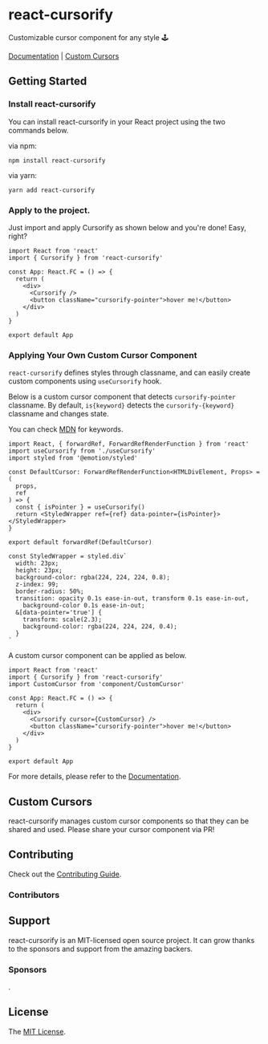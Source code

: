 # react-cursorify

Customizable cursor component for any style 🕹️

[Documentation](https://github.com/morethanmin/react-cursorify) | [Custom Cursors](https://github.com/morethanmin/react-cursorify)

## Getting Started

### Install react-cursorify

You can install react-cursorify in your React project using the two commands below.

via npm:

```
npm install react-cursorify
```

via yarn:

```
yarn add react-cursorify
```

### Apply to the project.

Just import and apply Cursorify as shown below and you're done! Easy, right?

```tsx
import React from 'react'
import { Cursorify } from 'react-cursorify'

const App: React.FC = () => {
  return (
    <div>
      <Cursorify />
      <button className="cursorify-pointer">hover me!</button>
    </div>
  )
}

export default App
```

### Applying Your Own Custom Cursor Component

`react-cursorify` defines styles through classname, and can easily create custom components using `useCursorify` hook.

Below is a custom cursor component that detects `cursorify-pointer` classname. By default, `is{keyword}` detects the `cursorify-{keyword}` classname and changes state.

You can check [MDN](https://developer.mozilla.org/en-US/docs/Web/CSS/cursor#values) for keywords.

```tsx
import React, { forwardRef, ForwardRefRenderFunction } from 'react'
import useCursorify from './useCursorify'
import styled from '@emotion/styled'

const DefaultCursor: ForwardRefRenderFunction<HTMLDivElement, Props> = (
  props,
  ref
) => {
  const { isPointer } = useCursorify()
  return <StyledWrapper ref={ref} data-pointer={isPointer}></StyledWrapper>
}

export default forwardRef(DefaultCursor)

const StyledWrapper = styled.div`
  width: 23px;
  height: 23px;
  background-color: rgba(224, 224, 224, 0.8);
  z-index: 99;
  border-radius: 50%;
  transition: opacity 0.1s ease-in-out, transform 0.1s ease-in-out,
    background-color 0.1s ease-in-out;
  &[data-pointer='true'] {
    transform: scale(2.3);
    background-color: rgba(224, 224, 224, 0.4);
  }
`
```

A custom cursor component can be applied as below.

```tsx
import React from 'react'
import { Cursorify } from 'react-cursorify'
import CustomCursor from 'component/CustomCursor'

const App: React.FC = () => {
  return (
    <div>
      <Cursorify cursor={CustomCursor} />
      <button className="cursorify-pointer">hover me!</button>
    </div>
  )
}

export default App
```

For more details, please refer to the [Documentation](https://github.com/morethanmin/react-cursorify).

## Custom Cursors

react-cursorify manages custom cursor components so that they can be shared and used. Please share your cursor component via PR!

## Contributing

Check out the [Contributing Guide](.github/CONTRIBUTING.md).

### Contributors

<!--
Contributors template:
<a href="https://github.com/{username}"><img src="{src}" width="50px" alt="{username}" /></a>&nbsp;&nbsp;
-->

## Support

react-cursorify is an MIT-licensed open source project. It can grow thanks to the sponsors and support from the amazing backers.

### Sponsors

<!--
Sponsors template:
<a href="https://github.com/{uesrname}"><img src="{src}" width="50px" alt="{username}" /></a>&nbsp;&nbsp;
-->

.

## License

The [MIT License](LICENSE).

